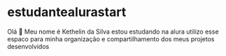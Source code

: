 # estudantealurastart
Olá 👋
Meu nome é Kethelin da Silva 
estou estudando na alura 
utilizo esse espaco para minha organização e compartilhamento dos meus projetos desenvolvidos 
